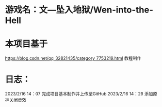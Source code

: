 # 游戏名：文—坠入地狱/Wen-into-the-Hell
# 本项目基于
https://blog.csdn.net/qq_32821435/category_7753219.html 教程制作
# 日志：
2023/2/16 14：07 完成项目基本制作并上传至GitHub
2023/2/16 14：29 添加原神关闭音效
